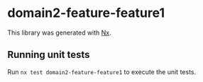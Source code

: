 # domain2-feature-feature1

This library was generated with [Nx](https://nx.dev).

## Running unit tests

Run `nx test domain2-feature-feature1` to execute the unit tests.
